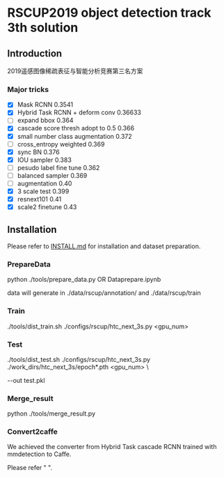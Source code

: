 
# RSCUP2019 object detection track 3th solution

## Introduction

2019遥感图像稀疏表征与智能分析竞赛第三名方案


### Major tricks

- [x] Mask RCNN  0.3541
- [x] Hybrid Task RCNN + deform conv   0.36633
- [ ] expand bbox 0.364
- [x] cascade score thresh adopt to 0.5 0.366
- [x] small number class augmentation 0.372
- [ ] cross_entropy weighted  0.369 
- [x] sync BN 0.376
- [x] IOU sampler 0.383
- [ ] pesudo label fine tune 0.362
- [ ] balanced sampler 0.369
- [ ] augmentation 0.40
- [x] 3 scale test 0.399
- [x] resnext101 0.41
- [x] scale2  finetune 0.43

## Installation

Please refer to [INSTALL.md](INSTALL.md) for installation and dataset preparation.

### PrepareData

python ./tools/prepare_data.py OR Dataprepare.ipynb

data will generate in ./data/rscup/annotation/ and ./data/rscup/train

### Train

./tools/dist_train.sh  ./configs/rscup/htc_next_3s.py  <gpu_num>

### Test

./tools/dist_test.sh  ./configs/rscup/htc_next_3s.py  ./work_dirs/htc_next_3s/epoch*.pth  <gpu_num> \

--out  test.pkl

### Merge_result

python ./tools/merge_result.py



###  Convert2caffe

We achieved the converter from Hybrid Task cascade RCNN trained with mmdetection to Caffe. 

Please refer "  ".
